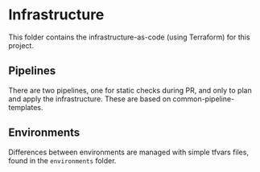 # Infrastructure

This folder contains the infrastructure-as-code (using Terraform) for this project.

## Pipelines

There are two pipelines, one for static checks during PR, and only to plan and apply the infrastructure. These are based on common-pipeline-templates.

## Environments

Differences between environments are managed with simple tfvars files, found in the `environments` folder.
